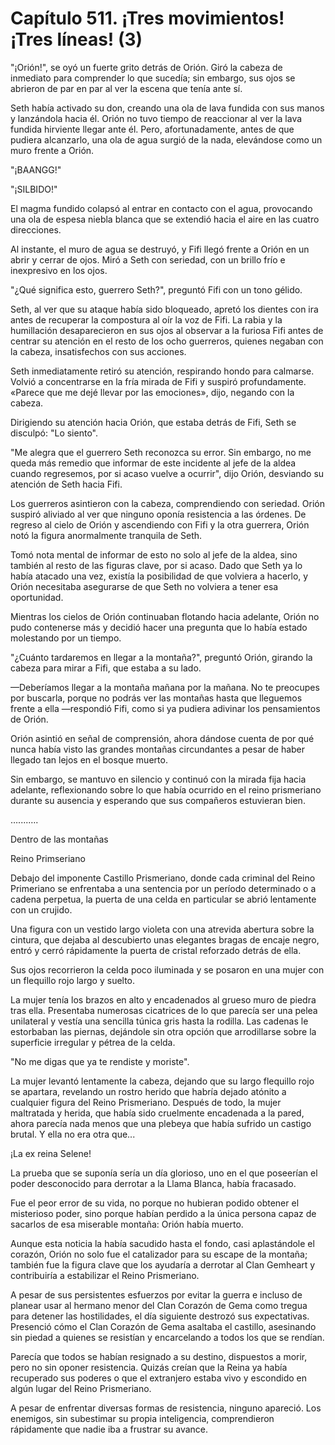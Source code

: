
# Capítulo 511. ¡Tres movimientos! ¡Tres líneas! (3)


"¡Orión!", se oyó un fuerte grito detrás de Orión. Giró la cabeza de inmediato para comprender lo que sucedía; sin embargo, sus ojos se abrieron de par en par al ver la escena que tenía ante sí.

Seth había activado su don, creando una ola de lava fundida con sus manos y lanzándola hacia él. Orión no tuvo tiempo de reaccionar al ver la lava fundida hirviente llegar ante él. Pero, afortunadamente, antes de que pudiera alcanzarlo, una ola de agua surgió de la nada, elevándose como un muro frente a Orión.

"¡BAANGG!"

"¡SILBIDO!"

El magma fundido colapsó al entrar en contacto con el agua, provocando una ola de espesa niebla blanca que se extendió hacia el aire en las cuatro direcciones.

Al instante, el muro de agua se destruyó, y Fifi llegó frente a Orión en un abrir y cerrar de ojos. Miró a Seth con seriedad, con un brillo frío e inexpresivo en los ojos.

"¿Qué significa esto, guerrero Seth?", preguntó Fifi con un tono gélido.

Seth, al ver que su ataque había sido bloqueado, apretó los dientes con ira antes de recuperar la compostura al oír la voz de Fifi. La rabia y la humillación desaparecieron en sus ojos al observar a la furiosa Fifi antes de centrar su atención en el resto de los ocho guerreros, quienes negaban con la cabeza, insatisfechos con sus acciones.

Seth inmediatamente retiró su atención, respirando hondo para calmarse. Volvió a concentrarse en la fría mirada de Fifi y suspiró profundamente. «Parece que me dejé llevar por las emociones», dijo, negando con la cabeza.

Dirigiendo su atención hacia Orión, que estaba detrás de Fifi, Seth se disculpó: "Lo siento".

"Me alegra que el guerrero Seth reconozca su error. Sin embargo, no me queda más remedio que informar de este incidente al jefe de la aldea cuando regresemos, por si acaso vuelve a ocurrir", dijo Orión, desviando su atención de Seth hacia Fifi.

Los guerreros asintieron con la cabeza, comprendiendo con seriedad. Orión suspiró aliviado al ver que ninguno oponía resistencia a las órdenes. De regreso al cielo de Orión y ascendiendo con Fifi y la otra guerrera, Orión notó la figura anormalmente tranquila de Seth.

Tomó nota mental de informar de esto no solo al jefe de la aldea, sino también al resto de las figuras clave, por si acaso. Dado que Seth ya lo había atacado una vez, existía la posibilidad de que volviera a hacerlo, y Orión necesitaba asegurarse de que Seth no volviera a tener esa oportunidad.

Mientras los cielos de Orión continuaban flotando hacia adelante, Orión no pudo contenerse más y decidió hacer una pregunta que lo había estado molestando por un tiempo.

"¿Cuánto tardaremos en llegar a la montaña?", preguntó Orión, girando la cabeza para mirar a Fifi, que estaba a su lado.

—Deberíamos llegar a la montaña mañana por la mañana. No te preocupes por buscarla, porque no podrás ver las montañas hasta que lleguemos frente a ella —respondió Fifi, como si ya pudiera adivinar los pensamientos de Orión.

Orión asintió en señal de comprensión, ahora dándose cuenta de por qué nunca había visto las grandes montañas circundantes a pesar de haber llegado tan lejos en el bosque muerto.

Sin embargo, se mantuvo en silencio y continuó con la mirada fija hacia adelante, reflexionando sobre lo que había ocurrido en el reino prismeriano durante su ausencia y esperando que sus compañeros estuvieran bien.

…....….

Dentro de las montañas

Reino Primseriano

Debajo del imponente Castillo Prismeriano, donde cada criminal del Reino Primeriano se enfrentaba a una sentencia por un período determinado o a cadena perpetua, la puerta de una celda en particular se abrió lentamente con un crujido.

Una figura con un vestido largo violeta con una atrevida abertura sobre la cintura, que dejaba al descubierto unas elegantes bragas de encaje negro, entró y cerró rápidamente la puerta de cristal reforzado detrás de ella.

Sus ojos recorrieron la celda poco iluminada y se posaron en una mujer con un flequillo rojo largo y suelto.

La mujer tenía los brazos en alto y encadenados al grueso muro de piedra tras ella. Presentaba numerosas cicatrices de lo que parecía ser una pelea unilateral y vestía una sencilla túnica gris hasta la rodilla. Las cadenas le estorbaban las piernas, dejándole sin otra opción que arrodillarse sobre la superficie irregular y pétrea de la celda.

"No me digas que ya te rendiste y moriste".

La mujer levantó lentamente la cabeza, dejando que su largo flequillo rojo se apartara, revelando un rostro herido que habría dejado atónito a cualquier figura del Reino Prismeriano. Después de todo, la mujer maltratada y herida, que había sido cruelmente encadenada a la pared, ahora parecía nada menos que una plebeya que había sufrido un castigo brutal. Y ella no era otra que...

¡La ex reina Selene!

La prueba que se suponía sería un día glorioso, uno en el que poseerían el poder desconocido para derrotar a la Llama Blanca, había fracasado.

Fue el peor error de su vida, no porque no hubieran podido obtener el misterioso poder, sino porque habían perdido a la única persona capaz de sacarlos de esa miserable montaña: Orión había muerto.

Aunque esta noticia la había sacudido hasta el fondo, casi aplastándole el corazón, Orión no solo fue el catalizador para su escape de la montaña; también fue la figura clave que los ayudaría a derrotar al Clan Gemheart y contribuiría a estabilizar el Reino Prismeriano.

A pesar de sus persistentes esfuerzos por evitar la guerra e incluso de planear usar al hermano menor del Clan Corazón de Gema como tregua para detener las hostilidades, el día siguiente destrozó sus expectativas. Presenció cómo el Clan Corazón de Gema asaltaba el castillo, asesinando sin piedad a quienes se resistían y encarcelando a todos los que se rendían.

Parecía que todos se habían resignado a su destino, dispuestos a morir, pero no sin oponer resistencia. Quizás creían que la Reina ya había recuperado sus poderes o que el extranjero estaba vivo y escondido en algún lugar del Reino Prismeriano.

A pesar de enfrentar diversas formas de resistencia, ninguno apareció. Los enemigos, sin subestimar su propia inteligencia, comprendieron rápidamente que nadie iba a frustrar su avance.